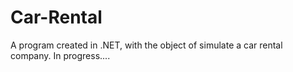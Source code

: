 # Car-Rental
A program created in .NET, with the object of simulate a car rental company.
In progress....
